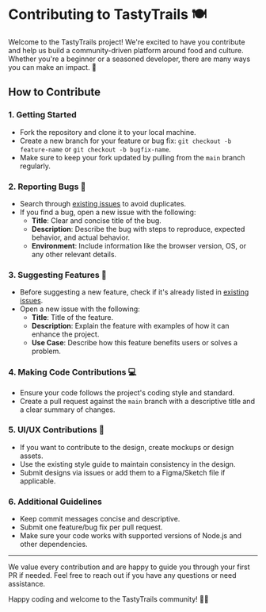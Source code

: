 # Contributing to TastyTrails 🍽️

Welcome to the TastyTrails project! We're excited to have you contribute and help us build a community-driven platform around food and culture. Whether you're a beginner or a seasoned developer, there are many ways you can make an impact. 🎉

## How to Contribute

### 1. Getting Started
- Fork the repository and clone it to your local machine.
- Create a new branch for your feature or bug fix: `git checkout -b feature-name` or `git checkout -b bugfix-name`.
- Make sure to keep your fork updated by pulling from the `main` branch regularly.

### 2. Reporting Bugs 🐛
- Search through [existing issues](link_to_issues) to avoid duplicates.
- If you find a bug, open a new issue with the following:
  - **Title**: Clear and concise title of the bug.
  - **Description**: Describe the bug with steps to reproduce, expected behavior, and actual behavior.
  - **Environment**: Include information like the browser version, OS, or any other relevant details.

### 3. Suggesting Features 🚀
- Before suggesting a new feature, check if it's already listed in [existing issues](link_to_issues).
- Open a new issue with the following:
  - **Title**: Title of the feature.
  - **Description**: Explain the feature with examples of how it can enhance the project.
  - **Use Case**: Describe how this feature benefits users or solves a problem.

### 4. Making Code Contributions 💻
- Ensure your code follows the project's coding style and standard.
- Create a pull request against the `main` branch with a descriptive title and a clear summary of changes.

### 5. UI/UX Contributions 🎨
- If you want to contribute to the design, create mockups or design assets.
- Use the existing style guide to maintain consistency in the design.
- Submit designs via issues or add them to a Figma/Sketch file if applicable.

### 6. Additional Guidelines
- Keep commit messages concise and descriptive.
- Submit one feature/bug fix per pull request.
- Make sure your code works with supported versions of Node.js and other dependencies.

---

We value every contribution and are happy to guide you through your first PR if needed. Feel free to reach out if you have any questions or need assistance.

Happy coding and welcome to the TastyTrails community! 🍕🌟
